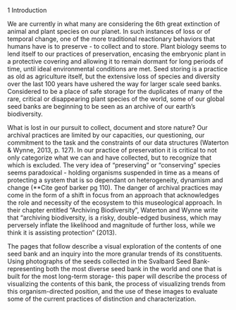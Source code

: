 1 Introduction

We are currently in what many are considering the 6th great extinction of animal and plant species on our planet. In such instances of loss or of temporal change, one of the more traditional reactionary behaviors that humans have is to preserve - to collect and to store. Plant biology seems to lend itself to our practices of preservation, encasing the embryonic plant in a protective covering and allowing it to remain dormant for long periods of time, until ideal environmental conditions are met. Seed storing is a practice as old as agriculture itself, but the extensive loss of species and diversity over the last 100 years have ushered the way for larger scale seed banks. Considered to be a place of safe storage for the duplicates of many of the rare, critical or disappearing plant species of the world, some of our global seed banks are beginning to be seen as an archive of our earth’s biodiversity. 

What is lost in our pursuit to collect, document and store nature? Our archival practices are limited by our capacities, our questioning, our commitment to the task and the constraints of our data structures (Waterton & Wynne, 2013, p. 127). In our practice of preservation it is critical to not only categorize what we can and have collected, but to recognize that which is excluded. The very idea of “preserving” or “conserving” species seems paradoxical - holding organisms suspended in time as a means of protecting a system that is so dependant on heterogeneity, dynamism and change (**Cite geof barker pg 110). The danger of archival practices may come in the form of a shift in focus from an approach that acknowledges the role and necessity of the ecosystem to this museological approach. In their chapter entitled “Archiving Biodiversity”, Waterton and Wynne write that “archiving biodiversity, is a risky, double-edged business, which may perversely inflate the likelihood and magnitude of further loss, while we think it is assisting protection” (2013). 

The pages that follow describe a visual exploration of the contents of one seed bank and an inquiry into the more granular trends of its constituents. Using photographs of the seeds collected in the Svalbard Seed Bank- representing both the most diverse seed bank in the world and one that is built for the most long-term storage- this paper will describe the process of visualizing the contents of this bank, the process of visualizing trends from this organism-directed position, and the use of these images to evaluate some of the current practices of distinction and characterization.  
